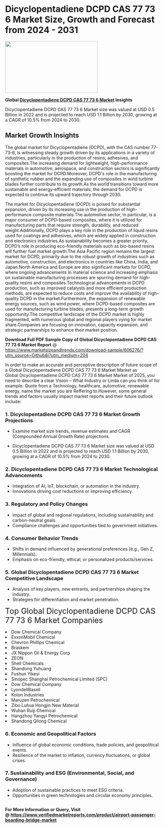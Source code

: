 <H1>Dicyclopentadiene DCPD CAS 77 73 6 Market Size, Growth and Forecast from 2024 - 2031</H1><img class="aligncenter size-medium wp-image-584254" src="https://thirdeyenews.in/wp-content/uploads/2024/09/Global-Market-Research-300x168.jpeg" alt="" width="300" height="168" /><p><strong>Global&nbsp;<a href="https://www.marketsizeandtrends.com/download-sample/606276/?utm_source=Github8j?utm_medium=204">Dicyclopentadiene DCPD CAS 77 73 6 Market</a> Insights</strong></p><p>Dicyclopentadiene DCPD CAS 77 73 6 Market size was valued at USD 0.5 Billion in 2022 and is projected to reach USD 1.1 Billion by 2030, growing at a CAGR of 10.5% from 2024 to 2030.</p><p><h2>Market Growth Insights</h2> <p>The global market for Dicyclopentadiene (DCPD), with the CAS number 77-73-6, is witnessing steady growth driven by its applications in a variety of industries, particularly in the production of resins, adhesives, and composites.The increasing demand for lightweight, high-performance materials in automotive, aerospace, and construction sectors is significantly boosting the market for DCPD.Moreover, DCPD's role in the manufacturing of synthetic rubber and the expanding use of composites in wind turbine blades further contribute to its growth.As the world transitions toward more sustainable and energy-efficient materials, the demand for DCPD is expected to continue its upward trajectory through 2030.</p> <p>The market for Dicyclopentadiene (DCPD) is poised for substantial expansion, driven by its increasing use in the production of high-performance composite materials.The automotive sector, in particular, is a major consumer of DCPD-based composites, where it is utilized for manufacturing parts that require strength, durability, and reduced weight.Additionally, DCPD plays a key role in the production of liquid resins used for coatings and adhesives, which are widely applied in construction and electronics industries.As sustainability becomes a greater priority, DCPD’s role in producing eco-friendly materials such as bio-based resins will further fuel market growth.The Asia Pacific region remains the largest market for DCPD, primarily due to the robust growth of industries such as automotive, construction, and electronics in countries like China, India, and Japan.North America and Europe are also significant markets for DCPD, where ongoing advancements in material science and increasing emphasis on sustainable manufacturing processes are spurring demand for high-quality resins and composites.Technological advancements in DCPD production, such as improved catalysts and more efficient production methods, are expected to reduce costs and improve the availability of high-quality DCPD in the market.Furthermore, the expansion of renewable energy sources, such as wind power, where DCPD-based composites are used for manufacturing turbine blades, presents a long-term growth opportunity.The competitive landscape of the DCPD market is highly fragmented, with numerous global and regional players vying for market share.Companies are focusing on innovation, capacity expansion, and strategic partnerships to enhance their market position.<p><span class=""><strong>Download Full PDF Sample Copy of Global Dicyclopentadiene DCPD CAS 77 73 6 Market Report</strong> @ <a href="https://www.marketsizeandtrends.com/download-sample/606276/?utm_source=Github8j?utm_medium=204" target="_blank">https://www.marketsizeandtrends.com/download-sample/606276/?utm_source=Github8j?utm_medium=204</a></span></p><p>In order to make an accurate and perceptive description of future scope of a Global&nbsp;Dicyclopentadiene DCPD CAS 77 73 6 Market Market as Global&nbsp;Dicyclopentadiene DCPD CAS 77 73 6 Market Market of 2025, you need to describe a clear Vision &ndash; What Industry or Linda can you think of for example: Quote from a Technology, healthcare, automotive, renewable energy, name the market you are Reffering to.However, some general trends and factors usually impact market reports and their future outlook include:</p><h3>1.&nbsp;<strong>Dicyclopentadiene DCPD CAS 77 73 6 Market Growth Projections</strong></h3><ul><li>Examine market size trends, revenue estimates and CAGR (Compounded Annual Growth Rate) projections.</li><li><p>Dicyclopentadiene DCPD CAS 77 73 6 Market size was valued at USD 0.5 Billion in 2022 and is projected to reach USD 1.1 Billion by 2030, growing at a CAGR of 10.5% from 2024 to 2030.</p></li></ul><h3>2.&nbsp;<strong>Dicyclopentadiene DCPD CAS 77 73 6 Market Technological Advancements</strong></h3><ul><li>Integration of AI, IoT, blockchain, or automation in the industry.</li><li>Innovations driving cost reductions or improving efficiency.</li></ul><h3>3.&nbsp;<strong>Regulatory and Policy Changes</strong></h3><ul><li>Impact of global and regional regulations, including sustainability and carbon-neutral goals.</li><li>Compliance challenges and opportunities tied to government initiatives.</li></ul><h3>4.&nbsp;<strong>Consumer Behavior Trends</strong></h3><ul><li>Shifts in demand influenced by generational preferences (e.g., Gen Z, Millennials).</li><li>Emphasis on eco-friendly, ethical, or personalized products/services.</li></ul><h3>5.&nbsp;<strong>Global Dicyclopentadiene DCPD CAS 77 73 6 Market Competitive Landscape</strong></h3><ul><li>Analysis of key players, new entrants, and partnerships shaping the industry.</li><li>Strategies for differentiation and market penetration.</li></ul><p data-pm-slice="1 1 []"><span style="color: inherit; font-family: inherit; font-size: 25px;">Top Global Dicyclopentadiene DCPD CAS 77 73 6 Market Companies</span></p><div class="" data-test-id=""><p><li>Dow Chemical Company</li><li> ExxonMobil Chemical</li><li> Chevron Phillips Chemical</li><li> Braskem</li><li> JX Nippon Oil & Energy Corp</li><li> ZEON</li><li> Shell Chemicals</li><li> Shandong Yuhuang</li><li> Fushun Yikesi</li><li> Sinopec Shanghai Petrochemical Limited (SPC)</li><li> Dow Chemical Company</li><li> LyondellBasell</li><li> Kolon Industries</li><li> Maruzen Petrochemical</li><li> Zibo Luhua Hongjin New Material</li><li> Wuhan Ruiji Chemical</li><li> Hangzhou Yangyi Petrochemical</li><li> Shandong Qilong Chemical</li></p></div><h3>6.&nbsp;<strong>Economic and Geopolitical Factors</strong></h3><ul><li>Influence of global economic conditions, trade policies, and geopolitical events.</li><li>Resilience of the market to inflation, currency fluctuations, or global crises.</li></ul><h3>7.&nbsp;<strong>Sustainability and ESG (Environmental, Social, and Governance)</strong></h3><ul><li>Adoption of sustainable practices to meet ESG criteria.</li><li>Opportunities in green technologies and circular economy principles.</li></ul><h2><strong style="font-size: 14px;">For More Information or Query, Visit @&nbsp;</strong><a style="background-color: #ffffff; font-size: 14px;" href="https://www.marketsizeandtrends.com/report/dicyclopentadiene-dcpd-cas-77-73-6-market/" target="_blank">https://www.verifiedmarketreports.com/product/airport-passenger-boarding-bridge-market</a></h2>